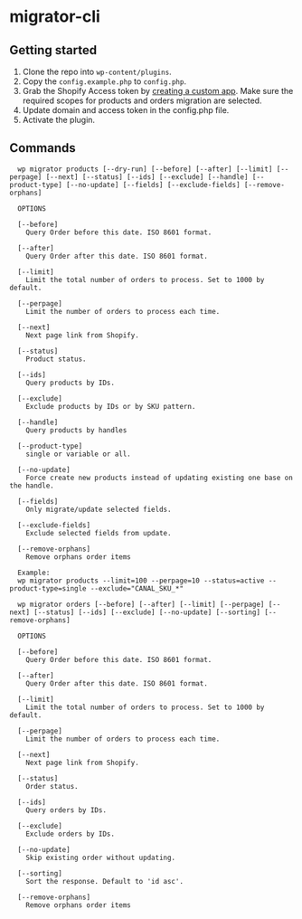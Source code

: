 # migrator-cli

## Getting started

1. Clone the repo into `wp-content/plugins`.
2. Copy the `config.example.php` to `config.php`.
3. Grab the Shopify Access token by [creating a custom app](https://help.shopify.com/en/manual/apps/app-types/custom-apps). Make sure the required scopes for products and orders migration are selected.
4. Update domain and access token in the config.php file.
5. Activate the plugin.

## Commands

```
  wp migrator products [--dry-run] [--before] [--after] [--limit] [--perpage] [--next] [--status] [--ids] [--exclude] [--handle] [--product-type] [--no-update] [--fields] [--exclude-fields] [--remove-orphans]

  OPTIONS

  [--before]
    Query Order before this date. ISO 8601 format.

  [--after]
    Query Order after this date. ISO 8601 format.

  [--limit]
    Limit the total number of orders to process. Set to 1000 by default.

  [--perpage]
    Limit the number of orders to process each time.

  [--next]
    Next page link from Shopify.

  [--status]
    Product status.

  [--ids]
    Query products by IDs.

  [--exclude]
    Exclude products by IDs or by SKU pattern.

  [--handle]
    Query products by handles

  [--product-type]
    single or variable or all.

  [--no-update]
    Force create new products instead of updating existing one base on the handle.

  [--fields]
    Only migrate/update selected fields.

  [--exclude-fields]
    Exclude selected fields from update.

  [--remove-orphans]
    Remove orphans order items

  Example:
  wp migrator products --limit=100 --perpage=10 --status=active --product-type=single --exclude="CANAL_SKU_*"
```

```
  wp migrator orders [--before] [--after] [--limit] [--perpage] [--next] [--status] [--ids] [--exclude] [--no-update] [--sorting] [--remove-orphans]

  OPTIONS

  [--before]
    Query Order before this date. ISO 8601 format.

  [--after]
    Query Order after this date. ISO 8601 format.

  [--limit]
    Limit the total number of orders to process. Set to 1000 by default.

  [--perpage]
    Limit the number of orders to process each time.

  [--next]
    Next page link from Shopify.

  [--status]
    Order status.

  [--ids]
    Query orders by IDs.

  [--exclude]
    Exclude orders by IDs.

  [--no-update]
    Skip existing order without updating.

  [--sorting]
    Sort the response. Default to 'id asc'.

  [--remove-orphans]
    Remove orphans order items
```
